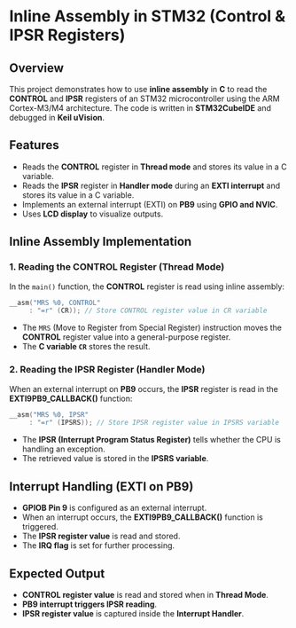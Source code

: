 # Inline Assembly in STM32 (Control & IPSR Registers)

## Overview
This project demonstrates how to use **inline assembly** in **C** to read the **CONTROL** and **IPSR** registers of an STM32 microcontroller using the ARM Cortex-M3/M4 architecture. The code is written in **STM32CubeIDE** and debugged in **Keil uVision**.

## Features
- Reads the **CONTROL** register in **Thread mode** and stores its value in a C variable.
- Reads the **IPSR** register in **Handler mode** during an **EXTI interrupt** and stores its value in a C variable.
- Implements an external interrupt (EXTI) on **PB9** using **GPIO and NVIC**.
- Uses **LCD display** to visualize outputs.

 

 

## Inline Assembly Implementation

### 1. Reading the CONTROL Register (Thread Mode)
In the `main()` function, the **CONTROL** register is read using inline assembly:

```c
__asm("MRS %0, CONTROL"
     : "=r" (CR)); // Store CONTROL register value in CR variable
```
- The `MRS` (Move to Register from Special Register) instruction moves the **CONTROL** register value into a general-purpose register.
- The **C variable `CR`** stores the result.

### 2. Reading the IPSR Register (Handler Mode)
When an external interrupt on **PB9** occurs, the **IPSR** register is read in the **EXTI9PB9_CALLBACK()** function:

```c
__asm("MRS %0, IPSR"
     : "=r" (IPSRS)); // Store IPSR register value in IPSRS variable
```
- The **IPSR (Interrupt Program Status Register)** tells whether the CPU is handling an exception.
- The retrieved value is stored in the **IPSRS variable**.

## Interrupt Handling (EXTI on PB9)
- **GPIOB Pin 9** is configured as an external interrupt.
- When an interrupt occurs, the **EXTI9PB9_CALLBACK()** function is triggered.
- The **IPSR register value** is read and stored.
- The **IRQ flag** is set for further processing.


## Expected Output
- **CONTROL register value** is read and stored when in **Thread Mode**.
- **PB9 interrupt triggers IPSR reading**.
- **IPSR register value** is captured inside the **Interrupt Handler**.

 

 
